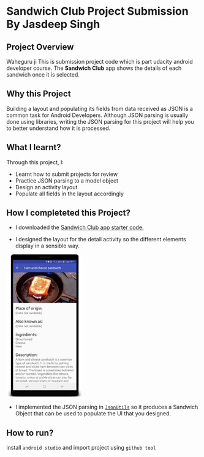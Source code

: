 # Sandwich Club Project Submission By Jasdeep Singh

## Project Overview
Waheguru ji
This is submission project code which is part udacity android developer course.
The **Sandwich Club** app shows the details of each sandwich once it is selected.

## Why this Project
Building a layout and populating its fields from data received as JSON
is a common task for Android Developers. Although JSON parsing is usually
done using libraries, writing the JSON parsing for  this project will
help you to better understand how it is processed.

## What I learnt?
Through this project, I:
- Learnt how to submit projects for review
- Practice JSON parsing to a model object
- Design an activity layout
- Populate all fields in the layout accordingly

## How I completeted this Project?
- I downloaded the [Sandwich Club app starter code.](https://github.com/udacity/sandwich-club-starter-code)

- I designed the layout for the detail activity so the different elements
display in a sensible way. 
<img src="/screenshots/device-2018-12-13-133955.png" width="200">

- I implemented the JSON parsing in [`JsonUtils`](/app/src/main/java/com/udacity/sandwichclub/utils/JsonUtils.java) so it
produces a Sandwich Object that can be used to populate the UI that you designed.

## How to run?

install `android studio` and import project using `github tool`
